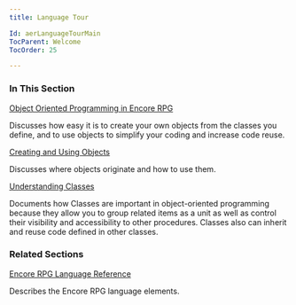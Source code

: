 ```yaml
---
title: Language Tour

Id: aerLanguageTourMain
TocParent: Welcome
TocOrder: 25

---
```


### In This Section

[Object Oriented Programming in Encore RPG](ecrTourObjectOrientedProgrammingMain.html)

Discusses how easy it is to create your own objects from the classes you define, and to use objects
                to simplify your coding and increase code reuse.


[Creating and Using Objects](ecrTourCreatingandUsingObjectsMain.html)

Discusses where objects originate and how to use them.


[Understanding Classes](ecrTourUnderstandingClassesMain.html)

Documents how Classes are important in object-oriented programming because they allow you to group related
                items as a unit as well as control their visibility and accessibility to other procedures. Classes also can inherit and reuse code
                defined in other classes.


### Related Sections

[Encore RPG Language Reference](ecrLrfLangRefMain.html)

Describes the Encore RPG language elements.


